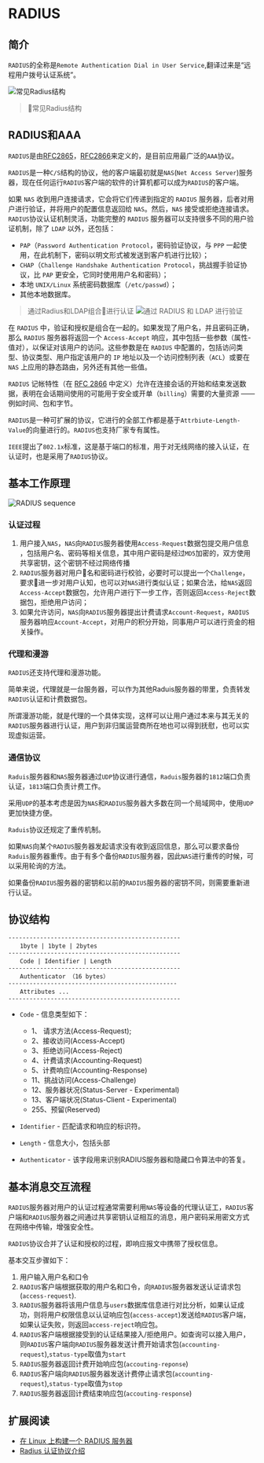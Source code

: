 # RADIUS

## 简介

`RADIUS`的全称是`Remote Authentication Dial in User Service`,翻译过来是“远程用户拨号认证系统”。

![常见Radius结构](images/radius-arch.jpg)
> 常见Radius结构

## RADIUS和AAA

`RADIUS`是由[RFC2865](https://tools.ietf.org/html/rfc2865)，[RFC2866](https://tools.ietf.org/html/rfc2866)来定义的，是目前应用最广泛的`AAA`协议。

`RADIUS`是一种`C/S`结构的协议，他的客户端最初就是`NAS`(`Net Access Server`)服务器，现在任何运行`RADIUS`客户端的软件的计算机都可以成为`RADIUS`的客户端。

如果 `NAS` 收到用户连接请求，它会将它们传递到指定的 `RADIUS` 服务器，后者对用户进行验证，并将用户的配置信息返回给 `NAS`。然后，`NAS` 接受或拒绝连接请求。
`RADIUS`协议认证机制灵活，功能完整的 `RADIUS` 服务器可以支持很多不同的用户验证机制，除了 `LDAP` 以外，还包括：

- `PAP`（`Password Authentication Protocol`，密码验证协议，与 `PPP` 一起使用，在此机制下，密码以明文形式被发送到客户机进行比较）；
- `CHAP`（`Challenge Handshake Authentication Protocol`，挑战握手验证协议，比 `PAP` 更安全，它同时使用用户名和密码）；
- 本地 `UNIX/Linux` 系统密码数据库（`/etc/passwd`）；
- 其他本地数据库。

> 通过Radius和LDAP组合进行认证
![通过 RADIUS 和 LDAP 进行验证](images/radius-ldap.gif)

在 `RADIUS` 中，验证和授权是组合在一起的。如果发现了用户名，并且密码正确，那么 `RADIUS` 服务器将返回一个 `Access-Accept` 响应，其中包括一些参数（属性-值对），以保证对该用户的访问。这些参数是在 `RADIUS` 中配置的，包括访问类型、协议类型、用户指定该用户的 `IP` 地址以及一个访问控制列表（`ACL`）或要在 `NAS` 上应用的静态路由，另外还有其他一些值。

`RADIUS` 记帐特性（在 [RFC 2866](https://tools.ietf.org/html/rfc2866) 中定义）允许在连接会话的开始和结束发送数据，表明在会话期间使用的可能用于安全或开单（`billing`）需要的大量资源 —— 例如时间、包和字节。


`RADIUS`是一种可扩展的协议，它进行的全部工作都是基于`Attrbiute-Length-Value`的向量进行的。`RADIUS`也支持厂家专有属性。

`IEEE`提出了`802.1x`标准，这是基于端口的标准，用于对无线网络的接入认证，在认证时，也是采用了`RADIUS`协议。

## 基本工作原理
![RADIUS sequence](images/RADIUS.gif)
### 认证过程

1. 用户接入`NAS`，`NAS`向`RADIUS`服务器使用`Access-Request`数据包提交用户信息 ，包括用户名、密码等相关信息，其中用户密码是经过`MD5`加密的，双方使用共享密钥，这个密钥不经过网络传播
1. `RADIUS`服务器对用户名和密码进行校验，必要时可以提出一个`Challenge`，要求进一步对用户认知，也可以对`NAS`进行类似认证；如果合法，给`NAS`返回`Access-Accept`数据包，允许用户进行下一步工作，否则返回`Access-Reject`数据包，拒绝用户访问；
1. 如果允许访问，`NAS`向`RADIUS`服务器提出计费请求`Account-Request`，`RADIUS`服务器响应`Account-Accept`，对用户的积分开始，同事用户可以进行资金的相关操作。

### 代理和漫游

`RADIUS`还支持代理和漫游功能。

简单来说，代理就是一台服务器，可以作为其他Raduis服务器的带里，负责转发`RADIUS`认证和计费数据包。

所谓漫游功能，就是代理的一个具体实现，这样可以让用户通过本来与其无关的`RADIUS`服务器进行认证，用户到非归属运营商所在地也可以得到抚慰，也可以实现虚拟运营。

### 通信协议

`Raduis`服务器和`NAS`服务器通过`UDP`协议进行通信，`Raduis`服务器的`1812`端口负责认证，`1813`端口负责计费工作。

采用`UDP`的基本考虑是因为`NAS`和`RADIUS`服务器大多数在同一个局域网中，使用`UDP`更加快捷方便。

`Raduis`协议还规定了重传机制。

如果`NAS`向某个`RADIUS`服务器发起请求没有收到返回信息，那么可以要求备份`Raduis`服务器重传。由于有多个备份`RADIUS`服务器，因此`NAS`进行重传的时候，可以采用轮询的方法。

如果备份`RADIUS`服务器的密钥和以前的`RADIUS`服务器的密钥不同，则需要重新进行认证。

## 协议结构

```
-------------------------------------------------
　　1byte | 1byte | 2bytes
-------------------------------------------------
　　Code | Identifier | Length
-------------------------------------------------
　　Authenticator （16 bytes）
------------------------------------------------
　　Attributes ...
-------------------------------------------------
```

- `Code` - 信息类型如下：
    - 1、 请求方法(Access-Request);
    - 2、接收访问(Access-Accept)
    - 3、拒绝访问(Access-Reject)
    - 4、计费请求(Accounting-Request)
    - 5、计费响应(Accounting-Response)
    - 11、挑战访问(Access-Challenge)
    - 12、服务器状况(Status-Server - Experimental)
    - 13、客户端状况(Status-Client - Experimental)
    - 255、预留(Reserved)

- `Identifier` - 匹配请求和响应的标识符。
- `Length` - 信息大小，包括头部
- `Authenticator` - 该字段用来识别RADIUS服务器和隐藏口令算法中的答复。

## 基本消息交互流程

`RADIUS`服务器对用户的认证过程通常需要利用`NAS`等设备的代理认证工，`RADIUS`客户端和`RADIUS`服务器之间通过共享密钥认证相互的消息，用户密码采用密文方式在网络中传输，增强安全性。

`RADIUS`协议合并了认证和授权的过程，即响应报文中携带了授权信息。

基本交互步骤如下：

1. 用户输入用户名和口令
2. `RADIUS`客户端根据获取的用户名和口令，向`RADIUS`服务器发送认证请求包(`access-request`).
3. `RADIUS`服务器将该用户信息与`users`数据库信息进行对比分析，如果认证成功，则将用户权限信息以认证响应包(`access-accept`)发送给`RADIUS`客户端，如果认证失败，则返回`access-reject`响应包。
4. `RADIUS`客户端根据接受到的认证结果接入/拒绝用户。如查询可以接入用户，则`RADIUS`客户端向`RADIUS`服务器发送计费开始请求包(`accounting-request`),`status-type`取值为`start`
5. `RADIUS`服务器返回计费开始响应包(`accouting-reponse`)
6. `RADIUS`客户端向`RADIUS`服务器发送计费停止请求包(`accounting-request`),`status-type`取值为`stop`
7. `RADIUS`服务器返回计费结束响应包(`accouting-response`)


## 扩展阅读

- [在 Linux 上构建一个 RADIUS 服务器](https://www.ibm.com/developerworks/cn/linux/l-RADIUS/index.html)
- [Radius 认证协议介绍](https://blog.byneil.com/radius-%E8%AE%A4%E8%AF%81%E5%8D%8F%E8%AE%AE%E4%BB%8B%E7%BB%8D/)
